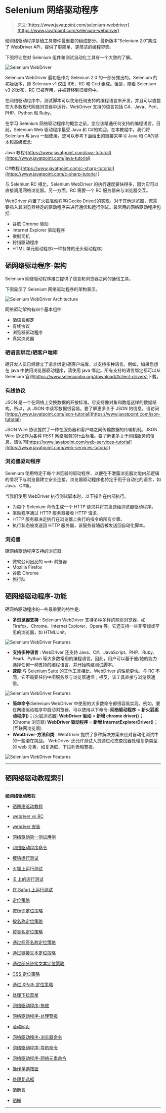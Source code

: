 # Selenium 网络驱动程序

> 原文:[https://www.javatpoint.com/selenium-webdriver](https://www.javatpoint.com/selenium-webdriver)

硒网络驱动程序是硒工具套件最重要的组成部分。最新版本“Selenium 2.0”集成了 WebDriver API，提供了更简单、更简洁的编程界面。

下图将让您对 Selenium 组件和测试自动化工具有一个大致的了解。

![Selenium WebDriver](../Images/49e5e2e711c88767f8795b4ecb38ee03.png)

Selenium WebDriver 最初是作为 Selenium 2.0 的一部分推出的。Selenium 的初始版本，即 Selenium v1 仅由 IDE、RC 和 Grid 组成。但是，随着 Selenium v3 的发布，RC 已被弃用，并被转移到旧版包中。

在网络驱动程序中，测试脚本可以使用任何支持的编程语言来开发，并且可以直接在大多数现代网络浏览器中运行。WebDriver 支持的语言包括 C#、Java、Perl、PHP、Python 和 Ruby。

在学习 Selenium 网络驱动程序的概念之前，您应该精通任何支持的编程语言。目前，Selenium Web 驱动程序最受 Java 和 C#的欢迎。在本教程中，我们将 Selenium 与 java 一起使用。您可以参考下面给出的链接来学习 Java 和 C#的基本和高级概念:

Java 教程:[https://www.javatpoint.com/java-tutorial](https://www.javatpoint.com/java-tutorial)

C#教程:[https://www.javatpoint.com/c-sharp-tutorial](https://www.javatpoint.com/c-sharp-tutorial )

与 Selenium RC 相比，Selenium WebDriver 的执行速度要快得多，因为它可以直接调用网络浏览器。另一方面，RC 需要一个 RC 服务器来与浏览器交互。

WebDriver 内置了火狐驱动程序(Gecko Driver)的实现。对于其他浏览器，您需要插入其浏览器特定的驱动程序来进行通信和运行测试。最常用的网络驱动程序包括:

*   谷歌 Chrome 驱动
*   Internet Explorer 驱动程序
*   歌剧司机
*   狩猎驱动程序
*   HTML 单元驱动程序(一种特殊的无头驱动程序)

## 硒网络驱动程序-架构

Selenium 网络驱动程序接口提供了语言和浏览器之间的通信工具。

下图显示了 Selenium 网络驱动程序的架构表示。

![Selenium WebDriver Architecture](../Images/7cca45aaeb341f04ca5107d85998a6e0.png)

网络驱动架构有四个基本组件:

*   硒语言绑定
*   有线协议
*   浏览器驱动程序
*   真实浏览器

### 硒语言绑定/硒客户端库

硒开发人员已经建立了语言绑定/硒客户端库，以支持多种语言。例如，如果您想在 java 中使用浏览器驱动程序，请使用 java 绑定。所有支持的语言绑定都可以从 Selenium 官网[(https://www.seleniumhq.org/download/#client-drivers)](https://www.seleniumhq.org/download/#client-drivers)下载。

### 有线协议

JSON 是一个在网络上交换数据的开放标准。它支持像对象和数组这样的数据结构。所以，从 JSON 中读写数据很容易。要了解更多关于 JSON 的信息，请访问[https://www.javatpoint.com/json-tutorial](https://www.javatpoint.com/json-tutorial)

JSON Wire 协议提供了一种在服务器和客户端之间传输数据的传输机制。JSON Wire 协议作为各种 REST 网络服务的行业标准。要了解更多关于网络服务的信息，请访问[https://www.javatpoint.com/web-services-tutorial](https://www.javatpoint.com/web-services-tutorial)

### 浏览器驱动程序

Selenium 使用特定于每个浏览器的驱动程序，以便在不泄露浏览器功能内部逻辑的情况下与浏览器建立安全连接。浏览器驱动程序也特定于用于自动化的语言，如 Java、C#等。

当我们使用 WebDriver 执行测试脚本时，以下操作在内部执行。

*   为每个 Selenium 命令生成一个 HTTP 请求并将其发送给浏览器驱动程序。
*   驱动程序通过 HTTP 服务器接收 HTTP 请求。
*   HTTP 服务器决定执行在浏览器上执行的指令的所有步骤。
*   执行状态被发送回 HTTP 服务器，该服务器随后被发送回自动化脚本。

### 浏览器

硒网络驱动程序支持的浏览器:

*   微软公司出品的 web 浏览器
*   Mozilla Firefox
*   谷歌 Chrome
*   旅行队

## 硒网络驱动程序-功能

硒网络驱动程序的一些最重要的特性是:

*   **多浏览器支持** : Selenium WebDriver 支持多种多样的网页浏览器，如 Firefox、Chrome、Internet Explorer、Opera 等。它还支持一些非常规或罕见的浏览器，如 HTMLUnit。

![Selenium WebDriver Features](../Images/c25326f677ecf77c58148a9c7ab09e55.png)

*   **支持多种语言** : WebDriver 还支持 Java、C#、JavaScript、PHP、Ruby、Pearl、Python 等大多数常用的编程语言。因此，用户可以基于他/她的能力选择任何一种支持的编程语言，并开始构建测试脚本。
*   **速度**:与 Selenium Suite 的其他工具相比，WebDriver 的性能更快。与 RC 不同，它不需要任何中间服务器与浏览器通信；相反，该工具直接与浏览器通信。

![Selenium WebDriver Features](../Images/4f612dab0709df93c7113f5792a88e7a.png)

*   **简单命令**:Selenium WebDriver 中使用的大多数命令都很容易实现。例如，要在网络驱动程序中启动浏览器，可以使用以下命令:
    **网络驱动程序** = **新火狐驱动程序()；**(火狐浏览器)
    **WebDriver 驱动** = **新增 chrome driver()；** (Chrome 浏览器)
    **WebDriver 驱动程序** = **新增 InternetExplorerDriver()；**(互联网浏览器)
*   **WebDriver-方法和类** : WebDriver 提供了多种解决方案来应对自动化测试中的一些潜在挑战。
    WebDriver 还允许测试人员通过动态查找器处理复杂类型的 web 元素，如复选框、下拉列表和警报。

![Selenium WebDriver Features](../Images/80a1c193295cc1dd39473204e28fe5e2.png)

* * *

## 硒网络驱动教程索引

* * *

**硒网络驱动教程**

*   [硒网络驱动教程](selenium-webdriver)
*   [webriver vs RC](selenium-webdriver-vs-selenium-rc)
*   [webriver 安装](selenium-webdriver-installation)
*   [网络驱动第一测试用例](selenium-webdriver-first-test-case)
*   [网络驱动程序命令](selenium-webdriver-commands)
*   [镀铬运行测试](selenium-webdriver-running-test-on-chrome-browser)
*   [火狐上运行测试](selenium-webdriver-running-test-on-firefox-browser-gecko-driver)
*   [IE 上的运行测试](selenium-webdriver-running-test-on-ie-browser)
*   [在 Safari 上运行测试](selenium-webdriver-running-test-on-safari-browser)

*   [定位策略](selenium-webdriver-locating-strategies)
*   [按标识定位策略](selenium-webdriver-locating-strategies-by-id)
*   [按名称定位策略](selenium-webdriver-locating-strategies-by-name)
*   [按类名定位策略](selenium-webdriver-locating-strategies-by-class-name)
*   [通过标签名称定位策略](selenium-webdriver-locating-strategies-by-tag-name)
*   [通过链接文本定位策略](selenium-webdriver-locating-strategies-by-link-text)
*   [通过部分链接文本定位策略](selenium-webdriver-locating-strategies-by-partial-link-text)
*   [CSS 定位策略](selenium-webdriver-locating-strategies-by-css)
*   [通过 XPath 定位策略](selenium-webdriver-locating-strategies-by-xpath)
*   [处理下拉菜单](selenium-webdriver-handling-drop-downs)

*   [网络驱动程序-拖放](selenium-webdriver-drag-and-drop)
*   [网络驱动程序-处理警报](selenium-webdriver-handling-alerts)
*   [滚动网页](selenium-webdriver-scrolling-web-page)
*   [网络驱动程序-浏览器命令](selenium-webdriver-browser-commands)
*   [网络驱动程序-导航命令](selenium-webdriver-navigation-commands)
*   [网络驱动程序-网络元素命令](selenium-webdriver-webelement-commands)
*   [操作单选按钮](selenium-webdriver-handling-radio-buttons)
*   [处理复选框](selenium-webdriver-handling-checkbox)
*   [硒断言](selenium-assertions)
*   [硒栅](selenium-grid)

* * *